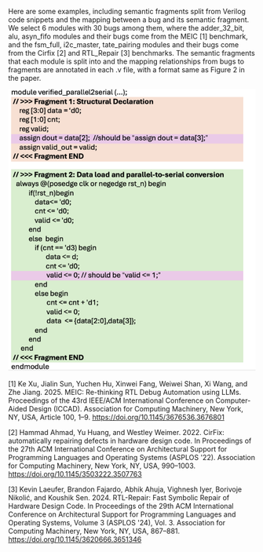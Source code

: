Here are some examples, including semantic fragments split from Verilog code snippets and the mapping between a bug and its semantic fragment.
We select 6 modules with 30 bugs among them, where the adder_32_bit, alu, asyn_fifo modules and their bugs come from the MEIC [1] benchmark, and the fsm_full, i2c_master, tate_pairing modules and their bugs come from the Cirfix [2] and RTL_Repair [3] benchmarks. The semantic fragments that each module is split into and the mapping relationships from bugs to fragments are annotated in each .v file, with a format same as Figure 2 in the paper.

![Figure 2: the format showing the semantic fragments and bug-fragment mapping.](./Fig2.jpg)

[1] Ke Xu, Jialin Sun, Yuchen Hu, Xinwei Fang, Weiwei Shan, Xi Wang, and Zhe Jiang. 2025. MEIC: Re-thinking RTL Debug Automation using LLMs. Proceedings of the 43rd IEEE/ACM International Conference on Computer-Aided Design (ICCAD). Association for Computing Machinery, New York, NY, USA, Article 100, 1–9. https://doi.org/10.1145/3676536.3676801

[2]  Hammad Ahmad, Yu Huang, and Westley Weimer. 2022. CirFix: automatically repairing defects in hardware design code. In Proceedings of the 27th ACM International Conference on Architectural Support for Programming Languages and Operating Systems (ASPLOS '22). Association for Computing Machinery, New York, NY, USA, 990–1003. https://doi.org/10.1145/3503222.3507763

[3] Kevin Laeufer, Brandon Fajardo, Abhik Ahuja, Vighnesh Iyer, Borivoje Nikolić, and Koushik Sen. 2024. RTL-Repair: Fast Symbolic Repair of Hardware Design Code. In Proceedings of the 29th ACM International Conference on Architectural Support for Programming Languages and Operating Systems, Volume 3 (ASPLOS '24), Vol. 3. Association for Computing Machinery, New York, NY, USA, 867–881. https://doi.org/10.1145/3620666.3651346

